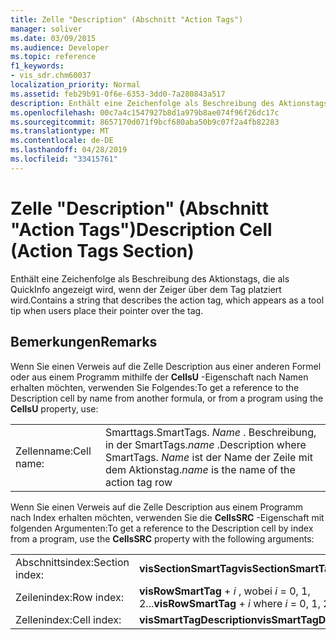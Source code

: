 ```yaml
---
title: Zelle "Description" (Abschnitt "Action Tags")
manager: soliver
ms.date: 03/09/2015
ms.audience: Developer
ms.topic: reference
f1_keywords:
- vis_sdr.chm60037
localization_priority: Normal
ms.assetid: feb29b91-0f6e-6353-3dd0-7a280843a517
description: Enthält eine Zeichenfolge als Beschreibung des Aktionstags, die als QuickInfo angezeigt wird, wenn der Zeiger über dem Tag platziert wird.
ms.openlocfilehash: 00c7a4c1547927b8d1a979b8ae074f96f26dc17c
ms.sourcegitcommit: 8657170d071f9bcf680aba50b9c07f2a4fb82283
ms.translationtype: MT
ms.contentlocale: de-DE
ms.lasthandoff: 04/28/2019
ms.locfileid: "33415761"
---
```

# <a name="description-cell-action-tags-section"></a><span data-ttu-id="477b1-103">Zelle "Description" (Abschnitt "Action Tags")</span><span class="sxs-lookup"><span data-stu-id="477b1-103">Description Cell (Action Tags Section)</span></span>

<span data-ttu-id="477b1-104">Enthält eine Zeichenfolge als Beschreibung des Aktionstags, die als QuickInfo angezeigt wird, wenn der Zeiger über dem Tag platziert wird.</span><span class="sxs-lookup"><span data-stu-id="477b1-104">Contains a string that describes the action tag, which appears as a tool tip when users place their pointer over the tag.</span></span>
  
## <a name="remarks"></a><span data-ttu-id="477b1-105">Bemerkungen</span><span class="sxs-lookup"><span data-stu-id="477b1-105">Remarks</span></span>

<span data-ttu-id="477b1-106">Wenn Sie einen Verweis auf die Zelle Description aus einer anderen Formel oder aus einem Programm mithilfe der **CellsU** -Eigenschaft nach Namen erhalten möchten, verwenden Sie Folgendes:</span><span class="sxs-lookup"><span data-stu-id="477b1-106">To get a reference to the Description cell by name from another formula, or from a program using the **CellsU** property, use:</span></span> 
  
|||
|:-----|:-----|
| <span data-ttu-id="477b1-107">Zellenname:</span><span class="sxs-lookup"><span data-stu-id="477b1-107">Cell name:</span></span>  <br/> | <span data-ttu-id="477b1-108">Smarttags.</span><span class="sxs-lookup"><span data-stu-id="477b1-108">SmartTags.</span></span>  <span data-ttu-id="477b1-109">*Name* . Beschreibung, in der SmartTags.</span><span class="sxs-lookup"><span data-stu-id="477b1-109">*name*  .Description           where SmartTags.</span></span> <span data-ttu-id="477b1-110">*Name* ist der Name der Zeile mit dem Aktionstag.</span><span class="sxs-lookup"><span data-stu-id="477b1-110">*name*  is the name of the action tag row</span></span>  <br/> |
   
<span data-ttu-id="477b1-111">Wenn Sie einen Verweis auf die Zelle Description aus einem Programm nach Index erhalten möchten, verwenden Sie die **CellsSRC** -Eigenschaft mit folgenden Argumenten:</span><span class="sxs-lookup"><span data-stu-id="477b1-111">To get a reference to the Description cell by index from a program, use the **CellsSRC** property with the following arguments:</span></span> 
  
|||
|:-----|:-----|
| <span data-ttu-id="477b1-112">Abschnittsindex:</span><span class="sxs-lookup"><span data-stu-id="477b1-112">Section index:</span></span>  <br/> |<span data-ttu-id="477b1-113">**visSectionSmartTag**</span><span class="sxs-lookup"><span data-stu-id="477b1-113">**visSectionSmartTag**</span></span> <br/> |
| <span data-ttu-id="477b1-114">Zeilenindex:</span><span class="sxs-lookup"><span data-stu-id="477b1-114">Row index:</span></span>  <br/> |<span data-ttu-id="477b1-115">**visRowSmartTag** +  *i* , wobei *i* = 0, 1, 2...</span><span class="sxs-lookup"><span data-stu-id="477b1-115">**visRowSmartTag** +  *i*            where  *i*  = 0, 1, 2...</span></span>  <br/> |
| <span data-ttu-id="477b1-116">Zellenindex:</span><span class="sxs-lookup"><span data-stu-id="477b1-116">Cell index:</span></span>  <br/> |<span data-ttu-id="477b1-117">**visSmartTagDescription**</span><span class="sxs-lookup"><span data-stu-id="477b1-117">**visSmartTagDescription**</span></span> <br/> |
   

